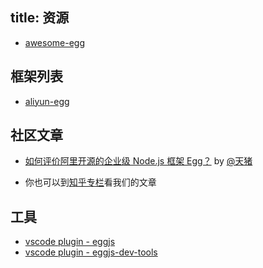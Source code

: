 title: 资源
---

- [awesome-egg](https://github.com/eggjs/awesome-egg)

## 框架列表

- [aliyun-egg](https://github.com/eggjs/aliyun-egg)

## 社区文章

- [如何评价阿里开源的企业级 Node.js 框架 Egg？](https://www.zhihu.com/question/50526101/answer/144952130)
by [@天猪](https://github.com/atian25)

- 你也可以到[知乎专栏](https://zhuanlan.zhihu.com/eggjs)看我们的文章

## 工具

- [vscode plugin - eggjs](https://marketplace.visualstudio.com/items?itemName=atian25.eggjs)
- [vscode plugin - eggjs-dev-tools](https://marketplace.visualstudio.com/items?itemName=yuzukwok.eggjs-dev-tools)